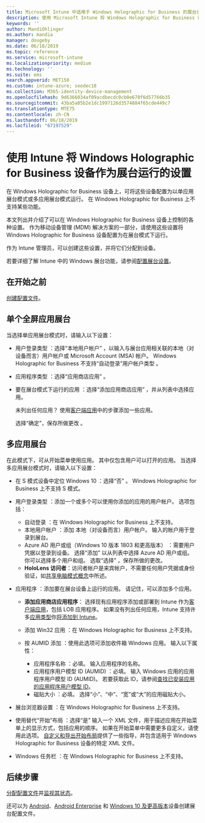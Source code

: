 ```yaml
---
title: Microsoft Intune 中适用于 Windows Holographic for Business 的展台设置 - Azure | Microsoft Docs
description: 使用 Microsoft Intune 将 Windows Holographic for Business 设备配置为单应用和多应用展台、自定义开始菜单、添加应用、显示任务栏，以及配置 Web 浏览器。
keywords: ''
author: MandiOhlinger
ms.author: mandia
manager: dougeby
ms.date: 06/18/2019
ms.topic: reference
ms.service: microsoft-intune
ms.localizationpriority: medium
ms.technology: ''
ms.suite: ems
search.appverid: MET150
ms.custom: intune-azure; seodec18
ms.collection: M365-identity-device-management
ms.openlocfilehash: 9d6366034af09acdbecdc0cb0e670f6d57766b35
ms.sourcegitcommit: 43ba5a05b2e1dc1997126d3574884f65cde449c7
ms.translationtype: MTE75
ms.contentlocale: zh-CN
ms.lasthandoff: 06/18/2019
ms.locfileid: "67197529"
---
```

# <a name="windows-holographic-for-business-device-settings-to-run-as-a-kiosk-in-intune"></a>使用 Intune 将 Windows Holographic for Business 设备作为展台运行的设置

在 Windows Holographic for Business 设备上，可将这些设备配置为以单应用展台模式或多应用展台模式运行。 在 Windows Holographic for Business 上不支持某些功能。

本文列出并介绍了可以在 Windows Holographic for Business 设备上控制的各种设置。 作为移动设备管理 (MDM) 解决方案的一部分，请使用这些设置将 Windows Holographic for Business 设备配置为在展台模式下运行。

作为 Intune 管理员，可以创建这些设置，并将它们分配到设备。

若要详细了解 Intune 中的 Windows 展台功能，请参阅[配置展台设置](kiosk-settings.md)。

## <a name="before-you-begin"></a>在开始之前

[创建配置文件](kiosk-settings.md#create-the-profile)。

## <a name="single-full-screen-app-kiosks"></a>单个全屏应用展台

当选择单应用展台模式时，请输入以下设置：

- 用户登录类型  ：选择“本地用户帐户”  ，以输入与展台应用相关联的本地（对设备而言）用户帐户或 Microsoft Account (MSA) 帐户。 Windows Holographic for Business 不支持“自动登录”用户帐户类型  。

- 应用程序类型  ：选择“应用商店应用”  。

- 要在展台模式下运行的应用  ：选择“添加应用商店应用”  ，并从列表中选择应用。

    未列出任何应用？ 使用[客户端应用](apps-add.md)中的步骤添加一些应用。

    选择“确定”，保存所做更改  。

## <a name="multi-app-kiosks"></a>多应用展台

在此模式下，可从开始菜单使用应用。 其中仅包含用户可以打开的应用。 当选择多应用展台模式时，请输入以下设置：

- 在 S 模式设备中定位 Windows 10  ：选择“否”  。 Windows Holographic for Business 上不支持 S 模式。

- 用户登录类型  ：添加一个或多个可以使用你添加的应用的用户帐户。 选项包括： 

  - 自动登录  ：在 Windows Holographic for Business 上不支持。
  - 本地用户帐户  ：添加  本地（对设备而言）用户帐户。 输入的帐户用于登录到展台。
  - Azure AD 用户或组（Windows 10 版本 1803 和更高版本）  ：需要用户凭据以登录到设备。 选择“添加”  以从列表中选择 Azure AD 用户或组。 你可以选择多个用户和组。 选取“选择”  ，保存所做的更改。
  - **HoloLens 访问者**：访问者帐户是来宾帐户，不需要任何用户凭据或身份验证，如[共享电脑模式概念](https://docs.microsoft.com/windows/configuration/set-up-shared-or-guest-pc#shared-pc-mode-concepts)中所述。

- 应用程序  ：添加要在展台设备上运行的应用。 请记住，可以添加多个应用。

  - **添加应用商店应用程序**： 选择现有应用程序添加或部署到 Intune 作为[客户端应用](apps-add.md)，包括 LOB 应用程序。 如果没有列出任何应用，Intune 支持许多[应用类型](apps-add.md)你[将添加到 Intune](store-apps-windows.md)。
  - 添加 Win32 应用  ：在 Windows Holographic for Business 上不支持。
  - 按 AUMID 添加  ：使用此选项可添加收件箱 Windows 应用。 输入以下属性： 

    - 应用程序名称  ：必填。 输入应用程序的名称。
    - 应用程序用户模型 ID (AUMID)  ：必填。 输入 Windows 应用的应用程序用户模型 ID (AUMID)。 若要获取此 ID，请参阅[查找已安装应用的应用程序用户模型 ID](https://docs.microsoft.com/windows-hardware/customize/enterprise/find-the-application-user-model-id-of-an-installed-app)。
    - 磁贴大小  ：必填。 选择“小”、“中”、“宽”或“大”的应用磁贴大小。

- 展台浏览器设置  ：在 Windows Holographic for Business 上不支持。

- 使用替代“开始”布局  ：选择“是”  输入一个 XML 文件，用于描述应用在开始菜单上的显示方式，包括应用的顺序。 如果在开始菜单中需要更多自定义，请使用此选项。 [自定义和导出开始布局](https://docs.microsoft.com/hololens/hololens-kiosk#start-layout-for-hololens)提供了一些指导，并包含适用于 Windows Holographic for Business 设备的特定 XML 文件。

- Windows 任务栏  ：在 Windows Holographic for Business 上不支持。

## <a name="next-steps"></a>后续步骤

[分配配置文件](device-profile-assign.md)并[监视其状态](device-profile-monitor.md)。

还可以为 [Android](device-restrictions-android.md#kiosk)、[Android Enterprise](device-restrictions-android-for-work.md#dedicated-device-settings) 和 [Windows 10 及更高版本](kiosk-settings-windows.md)设备创建展台配置文件。
